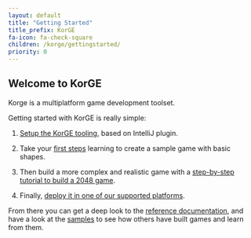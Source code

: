 ```yaml
---
layout: default
title: "Getting Started"
title_prefix: KorGE
fa-icon: fa-check-square
children: /korge/gettingstarted/
priority: 0
---
```


## Welcome to KorGE

Korge is a multiplatform game development toolset.

Getting started with KorGE is really simple:

1. [Setup the KorGE tooling](setup), based on IntelliJ plugin.

2. Take your [first steps](firststeps) learning to create a sample game with basic shapes.

3. Then build a more complex and realistic game with a [step-by-step tutorial to build a 2048 game](firstgame).

4. Finally, [deploy it in one of our supported platforms](/korge/deployment).

From there you can get a deep look to the [reference documentation](/korge/reference),
and have a look at the [samples](/korge/samples) to see how others have built
games and learn from them.
